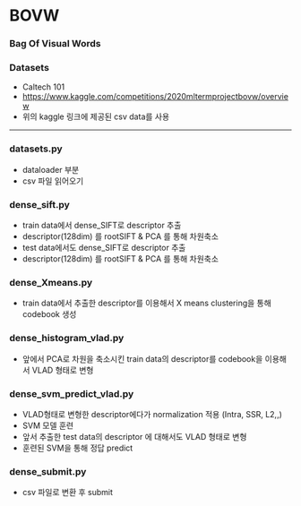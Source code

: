 # BOVW
### Bag Of Visual Words

### Datasets
- Caltech 101
- https://www.kaggle.com/competitions/2020mltermprojectbovw/overview
- 위의 kaggle 링크에 제공된 csv data를 사용
------------------------------------------------
### datasets.py
- dataloader 부분
- csv 파일 읽어오기

### dense_sift.py
- train data에서 dense_SIFT로 descriptor 추출
- descriptor(128dim) 를 rootSIFT & PCA 를 통해 차원축소
- test data에서도 dense_SIFT로 descriptor 추출
- descriptor(128dim) 를 rootSIFT & PCA 를 통해 차원축소

### dense_Xmeans.py
- train data에서 추출한 descriptor를 이용해서 X means clustering을 통해 codebook 생성

### dense_histogram_vlad.py
- 앞에서 PCA로 차원을 축소시킨 train data의 descriptor를 codebook을 이용해서 VLAD 형태로 변형

### dense_svm_predict_vlad.py
- VLAD형태로 변형한 descriptor에다가 normalization 적용 (Intra, SSR, L2,,)
- SVM 모델 훈련
- 앞서 추출한 test data의 descriptor 에 대해서도 VLAD 형태로 변형
- 훈련된 SVM을 통해 정답 predict

### dense_submit.py
- csv 파일로 변환 후 submit
